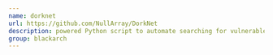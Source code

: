 ```yaml
---
name: dorknet
url: https://github.com/NullArray/DorkNet
description: powered Python script to automate searching for vulnerable web apps. URL : https://github.com/NullArray/DorkNet Groups : blackarch blackarch-webapp blackarch-automation
group: blackarch
---
```

